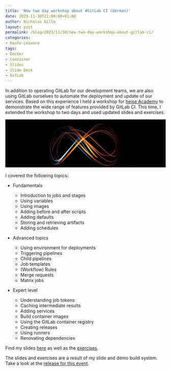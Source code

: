 ```yaml
---
title: 'New two day workshop about #GitLab CI (German)'
date: 2023-11-30T21:00:00+01:00
author: Nicholas Dille
layout: post
permalink: /blog/2023/11/30/new-two-day-workshop-about-gitlab-ci/
categories:
- Haufe-Lexware
tags:
- Docker
- Container
- Slides
- Slide Deck
- GitLab
---
```

In addition to operating GitLab for our development teams, we are also using GitLab ourselves to automate the deployment and update of our services. Based on this experience I held a workshop for [heise Academy](https://heise-academy.de/) to demonstrate the wide range of features provided by GitLab CI. This time, I extended the workshop to two days and used updated slides and exercises.

<img src="/media/2022/03/izabel-ouwdw--XNzo-unsplash.jpg" style="object-fit: cover; object-position: center 60%; width: 100%; height: 150px;" />

<!--more-->

I covered the following topics:

- Fundamentals

  - Introduction to jobs and stages
  - Using variables
  - Using images
  - Adding before and after scripts
  - Adding defaults
  - Storing and retrieving artifacts
  - Adding schedules

- Advanced topics

  - Using environment for deployments
  - Triggering pipelines
  - Child pipelines
  - Job templates
  - (Workflow) Rules
  - Merge requests
  - Matrix jobs

- Expert level

  - Understanding job tokens
  - Caching intermediate results
  - Adding services
  - Build container images
  - Using the GitLab container registry
  - Creating releases
  - Using runners
  - Renovating dependencies

Find my slides [here](/slides/2023-03-30/) as well as the [exercises](/hands-on/2023-11-30/).

The slides and exercises are a result of my slide and demo build system. Take a look at the [release for this event](https://github.com/nicholasdille/container-slides/releases/tag/20231130.3).